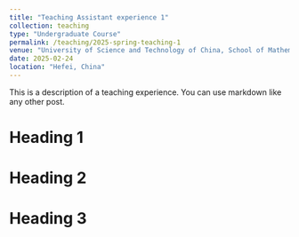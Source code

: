 ```yaml
---
title: "Teaching Assistant experience 1"
collection: teaching
type: "Undergraduate Course"
permalink: /teaching/2025-spring-teaching-1
venue: "University of Science and Technology of China, School of Mathematical Science"
date: 2025-02-24
location: "Hefei, China"
---
```


This is a description of a teaching experience. You can use markdown like any other post.

Heading 1
======

Heading 2
======

Heading 3
======
